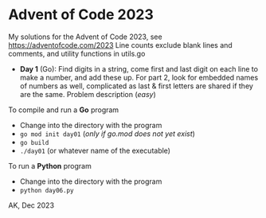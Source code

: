 # Advent of Code 2023

My solutions for the Advent of Code 2023, 
see https://adventofcode.com/2023
Line counts exclude blank lines and comments, and utility functions in utils.go

* **Day 1** (Go): Find digits in a string, come first and last digit on each
  line to make a number, and add these up. For part 2, look for embedded names
  of numbers as well, complicated as last & first letters are shared if they
  are the same.  Problem description (*easy*)

To compile and run a **Go** program
* Change into the directory with the program
* `go mod init day01`  (*only if go.mod does not yet exist*)
* `go build`
* `./day01`  (or whatever name of the executable)

To run a **Python** program
* Change into the directory with the program
* `python day06.py`

AK, Dec 2023

